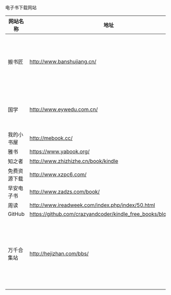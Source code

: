 电子书下载网站

|网站名称|地址|  备注  | 
| -- | -- | -- | 
|  搬书匠      |http://www.banshujiang.cn/  |计算机相关书籍 |
|  国学       | http://www.eywedu.com.cn/   |  国学类文章  |
|  我的小书屋  |   http://mebook.cc/         |    |  
|  雅书       | https://www.yabook.org/     |    |    
|  知之者     | http://www.zhizhizhe.cn/book/kindle   |    |    
|  免费资源下载| http://www.xzpc6.com/        |    |   
|  早安电子书  |http://www.zadzs.com/book/   | 
|  周读       |http://www.ireadweek.com/index.php/index/50.html|
|  GitHub    |https://github.com/crazyandcoder/kindle_free_books/blob/master|
|  万千合集站  |http://hejizhan.com/bbs/    |偏学术的综合性网站|
